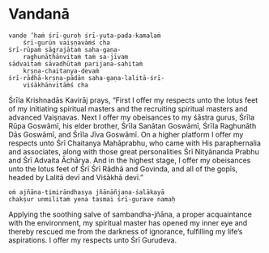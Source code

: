 # Vandanā

    vande ’haṁ śrī-guroḥ śrī-yuta-pada-kamalaṁ
        śrī-gurūn vaiṣṇavāṁś cha
    śrī-rūpaṁ sāgrajātaṁ saha-gaṇa-
        raghunāthānvitaṁ taṁ sa-jīvam 
    sādvaitaṁ sāvadhūtaṁ parijana-sahitaṁ
        kṛṣṇa-chaitanya-devaṁ
    śrī-rādhā-kṛṣṇa-pādān saha-gaṇa-lalitā-śrī-
        viśākhānvitāṁś cha

Śrīla Krishnadās Kavirāj prays, “First I offer my respects unto the lotus feet of my initiating spiritual masters and the recruiting spiritual masters and advanced Vaiṣṇavas. Next I offer my obeisances to my śāstra gurus, Śrīla Rūpa Goswāmī, his elder brother, Śrīla Sanātan Goswāmī, Śrīla Raghunāth Dās Goswāmī, and Śrīla Jīva Goswāmī. On a higher platform I offer my respects unto Śrī Chaitanya Mahāprabhu, who came with His paraphernalia and associates, along with those great personalities Śrī Nityānanda Prabhu and Śrī Advaita Āchārya. And in the highest stage, I offer my obeisances unto the lotus feet of Śrī Śrī Rādhā and Govinda, and all of the gopīs, headed by Lalitā devī and Viśākhā devī.”

    oṁ ajñāna-timirāndhasya jñānāñjana-śalākayā
    chakṣur unmilitaṁ yena tasmai śrī-gurave namaḥ

Applying the soothing salve of sambandha-jñāna, a proper acquaintance with the environment, my spiritual master has opened my inner eye and thereby rescued me from the darkness of ignorance, fulfilling my life’s aspirations. I offer my respects unto Śrī Gurudeva.

